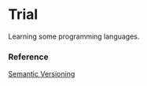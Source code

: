 # Trial

Learning some programming languages.

### Reference

[Semantic Versioning](http://semver.org/)
